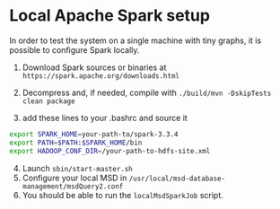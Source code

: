# Local Apache Spark setup

In order to test the system on a single machine with tiny graphs, it is possible to configure Spark locally.

1) Download Spark sources or binaries at ```https://spark.apache.org/downloads.html```

2) Decompress and, if needed, compile with ```./build/mvn -DskipTests clean package```
3) add these lines to your .bashrc and source it
```bash
export SPARK_HOME=your-path-to/spark-3.3.4
export PATH=$PATH:$SPARK_HOME/bin
export HADOOP_CONF_DIR=/your-path-to-hdfs-site.xml
```  

4) Launch ```sbin/start-master.sh```
5) Configure your local MSD in ```/usr/local/msd-database-management/msdQuery2.conf``` 
6) You should be able to run the ```localMsdSparkJob``` script.